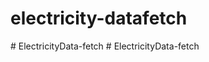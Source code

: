 # electricity-datafetch
#   E l e c t r i c i t y D a t a - f e t c h  
 #   E l e c t r i c i t y D a t a - f e t c h  
 